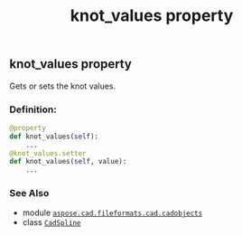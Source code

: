 ﻿---
title: knot_values property
second_title: Aspose.CAD for Python via .NET API References
description: 
type: docs
weight: 360
url: /python-net/aspose.cad.fileformats.cad.cadobjects/cadspline/knot_values/
is_root: false
---

## knot_values property


Gets or sets the knot values.
### Definition:
```python
@property
def knot_values(self):
    ...
@knot_values.setter
def knot_values(self, value):
    ...
```

### See Also
* module [`aspose.cad.fileformats.cad.cadobjects`](../../)
* class [`CadSpline`](/cad/python-net/aspose.cad.fileformats.cad.cadobjects/cadspline)
